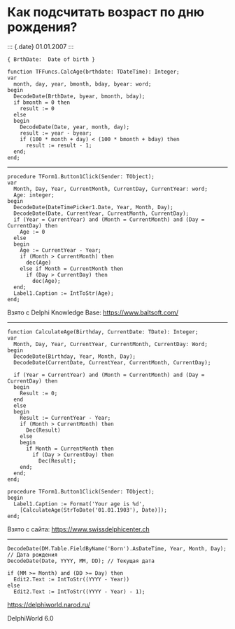 Как подсчитать возраст по дню рождения?
=======================================

::: {.date}
01.01.2007
:::

    { BrthDate:  Date of birth }
     
    function TFFuncs.CalcAge(brthdate: TDateTime): Integer;
    var
      month, day, year, bmonth, bday, byear: word;
    begin
      DecodeDate(BrthDate, byear, bmonth, bday);
      if bmonth = 0 then
        result := 0
      else
      begin
        DecodeDate(Date, year, month, day);
        result := year - byear;
        if (100 * month + day) < (100 * bmonth + bday) then
          result := result - 1;
      end;
    end;

------------------------------------------------------------------------

    procedure TForm1.Button1Click(Sender: TObject);
    var
      Month, Day, Year, CurrentMonth, CurrentDay, CurrentYear: word;
      Age: integer;
    begin
      DecodeDate(DateTimePicker1.Date, Year, Month, Day);
      DecodeDate(Date, CurrentYear, CurrentMonth, CurrentDay);
      if (Year = CurrentYear) and (Month = CurrentMonth) and (Day = CurrentDay) then
        Age := 0
      else
      begin
        Age := CurrentYear - Year;
        if (Month > CurrentMonth) then
          dec(Age)
        else if Month = CurrentMonth then
          if (Day > CurrentDay) then
            dec(Age);
      end;
      Label1.Caption := IntToStr(Age);
    end;

Взято с Delphi Knowledge Base: <https://www.baltsoft.com/>

------------------------------------------------------------------------

    function CalculateAge(Birthday, CurrentDate: TDate): Integer;
    var
      Month, Day, Year, CurrentYear, CurrentMonth, CurrentDay: Word;
    begin
      DecodeDate(Birthday, Year, Month, Day);
      DecodeDate(CurrentDate, CurrentYear, CurrentMonth, CurrentDay);
     
      if (Year = CurrentYear) and (Month = CurrentMonth) and (Day = CurrentDay) then
      begin
        Result := 0;
      end
      else
      begin
        Result := CurrentYear - Year;
        if (Month > CurrentMonth) then
          Dec(Result)
        else
        begin
          if Month = CurrentMonth then
            if (Day > CurrentDay) then
              Dec(Result);
        end;
      end;
    end;
     
    procedure TForm1.Button1Click(Sender: TObject);
    begin
      Label1.Caption := Format('Your age is %d',
        [CalculateAge(StrToDate('01.01.1903'), Date)]);
    end;

Взято с сайта: <https://www.swissdelphicenter.ch>

------------------------------------------------------------------------

    DecodeDate(DM.Table.FieldByName('Born').AsDateTime, Year, Month, Day); // Дата рождения
    DecodeDate(Date, YYYY, MM, DD); // Текущая дата
     
    if (MM >= Month) and (DD >= Day) then
      Edit2.Text := IntToStr((YYYY - Year))
    else
      Edit2.Text := IntToStr((YYYY - Year) - 1);

<https://delphiworld.narod.ru/>

DelphiWorld 6.0
